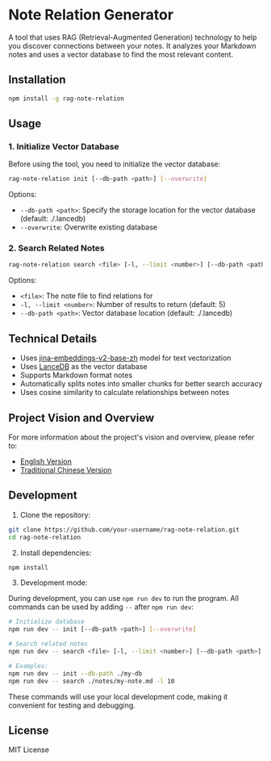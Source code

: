 # Note Relation Generator

A tool that uses RAG (Retrieval-Augmented Generation) technology to help you discover connections between your notes. It analyzes your Markdown notes and uses a vector database to find the most relevant content.

## Installation

```bash
npm install -g rag-note-relation
```

## Usage

### 1. Initialize Vector Database

Before using the tool, you need to initialize the vector database:

```bash
rag-note-relation init [--db-path <path>] [--overwrite]
```

Options:

- `--db-path <path>`: Specify the storage location for the vector database (default: ./.lancedb)
- `--overwrite`: Overwrite existing database

### 2. Search Related Notes

```bash
rag-note-relation search <file> [-l, --limit <number>] [--db-path <path>]
```

Options:

- `<file>`: The note file to find relations for
- `-l, --limit <number>`: Number of results to return (default: 5)
- `--db-path <path>`: Vector database location (default: ./.lancedb)

## Technical Details

- Uses [jina-embeddings-v2-base-zh](https://huggingface.co/Xenova/jina-embeddings-v2-base-zh) model for text vectorization
- Uses [LanceDB](https://github.com/lancedb/lancedb) as the vector database
- Supports Markdown format notes
- Automatically splits notes into smaller chunks for better search accuracy
- Uses cosine similarity to calculate relationships between notes

## Project Vision and Overview

For more information about the project's vision and overview, please refer to:

- [English Version](docs/project-vision.md)
- [Traditional Chinese Version](docs/project-vision.zh-TW.md)

## Development

1. Clone the repository:

```bash
git clone https://github.com/your-username/rag-note-relation.git
cd rag-note-relation
```

2. Install dependencies:

```bash
npm install
```

3. Development mode:

During development, you can use `npm run dev` to run the program. All commands can be used by adding `--` after `npm run dev`:

```bash
# Initialize database
npm run dev -- init [--db-path <path>] [--overwrite]

# Search related notes
npm run dev -- search <file> [-l, --limit <number>] [--db-path <path>]

# Examples:
npm run dev -- init --db-path ./my-db
npm run dev -- search ./notes/my-note.md -l 10
```

These commands will use your local development code, making it convenient for testing and debugging.

## License

MIT License
